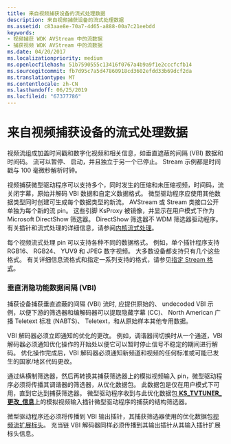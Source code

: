 ```yaml
---
title: 来自视频捕获设备的流式处理数据
description: 来自视频捕获设备的流式处理数据
ms.assetid: c83aae8e-70a7-4d65-a888-00a7c21eebdd
keywords:
- 视频捕获 WDK AVStream 中的流数据
- 捕获视频 WDK AVStream 中的流数据
ms.date: 04/20/2017
ms.localizationpriority: medium
ms.openlocfilehash: 51b7590555c13416f0767a4b9a9f1e2cccfcfb14
ms.sourcegitcommit: fb7d95c7a5d47860918cd3602efdd33b69dcf2da
ms.translationtype: MT
ms.contentlocale: zh-CN
ms.lasthandoff: 06/25/2019
ms.locfileid: "67377786"
---
```

# <a name="streaming-data-from-a-video-capture-device"></a>来自视频捕获设备的流式处理数据


视频流组成加盖时间戳和数字化视频和相关信息，如垂直遮蔽的间隔 (VBI) 数据和时间码。 流可以暂停、 启动，并且独立于另一个已停止。 Stream 示例都是时间戳与 100 毫微秒解析时钟。

视频捕获微型驱动程序可以支持多个，同时发生的压缩和未压缩视频，时间码，流关闭字幕，原始并解码 VBI 数据和自定义数据格式。 微型驱动程序应使用其他数据类型同时创建可生成每个数据类型的新流。 AVStream 或 Stream 类接口公开单独为每个新的流 pin。 这些引脚 KsProxy 被镜像，并显示在用户模式下作为 Microsoft DirectShow 筛选器。 DirectShow 筛选器不 WDM 筛选器驱动程序。 有关插针和流式处理的详细信息，请参阅[内核流式处理](kernel-streaming.md)。

每个视频流式处理 pin 可以支持各种不同的数据格式。 例如，单个插针程序支持 RGB16、 RGB24、 YUV9 和 JPEG 数字视频。 大多数设备都支持只有几个这些格式。 有关详细信息流格式和指定一系列支持的格式，请参见[指定 Stream 格式](specifying-stream-formats.md)。

### <a name="vertical-blanking-interval-vbi-data"></a>垂直消隐功能数据间隔 (VBI)

捕获设备捕获垂直遮蔽的间隔 (VBI) 流时, 应提供原始的、 undecoded VBI 示例，以便下游的筛选器和编解码器可以提取隐藏字幕 (CC)、 North American 广播 Teletext 标准 (NABTS)、 Teletext，和从原始样本其他专用数据。

VBI 解码器必须立即通知的优化的更改。 例如，调谐器间切换时从一个通道，VBI 解码器必须通知优化操作的开始处以便它可以暂时停止信号不稳定的期间进行解码。 优化操作完成后，VBI 解码器必须通知新频道和视频的任何标准或可能已发生的国家/地区代码更改。

通过纵横制筛选器，然后再转换其捕获筛选器上的模拟视频输入 pin，微型驱动程序必须将传播其调谐器的筛选器，从优化数据包。 此数据包是仅在用户模式下可用，直到它达到捕获筛选器。 微型驱动程序收到与此优化数据包[ **KS\_TVTUNER\_更改\_信息**](https://docs.microsoft.com/windows-hardware/drivers/ddi/content/ksmedia/ns-ksmedia-tagks_tvtuner_change_info)上的模拟视频输入插针微型驱动程序的捕获的结构筛选器。

微型驱动程序还必须将传播到 VBI 输出插针，其捕获筛选器使用的优化数据包[视频流扩展标头](video-stream-extended-headers.md)。 充当链 VBI 解码器同样必须传播到其输出插针从其输入插针扩展标头信息。

 

 




